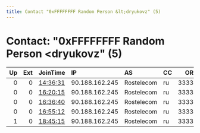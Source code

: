 ```yaml
---
title: Contact "0xFFFFFFFF Random Person &lt;dryukovz" (5)
---
```


# Contact: "0xFFFFFFFF Random Person &lt;dryukovz" (5)

|   Up |   Ext | JoinTime                                                                                            | IP             | AS         | CC   |   ORp |   Dirp | OS    | Version   | Nickname   |   eFamMembers |
|-----:|------:|:----------------------------------------------------------------------------------------------------|:---------------|:-----------|:-----|------:|-------:|:------|:----------|:-----------|--------------:|
|    0 |     0 | [14:36:31](https://metrics.torproject.org/rs.html#details/4877B7335F3C14131F6FC028B816D8DCB3B943F2) | 90.188.162.245 | Rostelecom | ru   | 33333 |      0 | Linux | 0.2.5.16  | Unnamed    |             1 |
|    0 |     0 | [16:20:15](https://metrics.torproject.org/rs.html#details/29BFD0A28C5297E320B87ACCE1454CCA50BB750D) | 90.188.162.245 | Rostelecom | ru   | 33333 |      0 | Linux | 0.2.5.16  | Unnamed    |             1 |
|    0 |     0 | [16:36:40](https://metrics.torproject.org/rs.html#details/3E54E455D0A6CC678D05B5F25B8BA1C3022444DF) | 90.188.162.245 | Rostelecom | ru   | 33333 |      0 | Linux | 0.2.5.16  | Unnamed    |             1 |
|    0 |     0 | [16:55:12](https://metrics.torproject.org/rs.html#details/707388B3E7B312C463A9F7D53BFF8FBA85FA2CD9) | 90.188.162.245 | Rostelecom | ru   | 33333 |      0 | Linux | 0.2.5.16  | Unnamed    |             1 |
|    1 |     0 | [18:45:15](https://metrics.torproject.org/rs.html#details/829C9419A4897BFE2894CD55E5AE7227730AF9C4) | 90.188.162.245 | Rostelecom | ru   | 33333 |      0 | Linux | 0.2.5.16  | Unnamed    |             1 |
